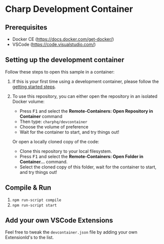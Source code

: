 # Charp Development Container


## Prerequisites

- Docker CE (https://docs.docker.com/get-docker/)
- VSCode (https://code.visualstudio.com/)

## Setting up the development container

Follow these steps to open this sample in a container:

1. If this is your first time using a development container, please follow the [getting started steps](https://aka.ms/vscode-remote/containers/getting-started).

2. To use this repository, you can either open the repository in an isolated Docker volume:

   - Press <kbd>F1</kbd> and select the **Remote-Containers: Open Repository in Container** command
   - Then type: <code>charphq/devcontainer</code>
   - Choose the volume of preference
   - Wait for the container to start, and try things out!

   Or open a locally cloned copy of the code:

   - Clone this repository to your local filesystem.
   - Press <kbd>F1</kbd> and select the **Remote-Containers: Open Folder in Container...** command.
   - Select the cloned copy of this folder, wait for the container to start, and try things out!

## Compile & Run

1. `npm run-script compile`
2. `npm run-script start`

## Add your own VSCode Extensions

Feel free to tweak the `devcontainer.json` file by adding your own ExtensionId's to the list.
